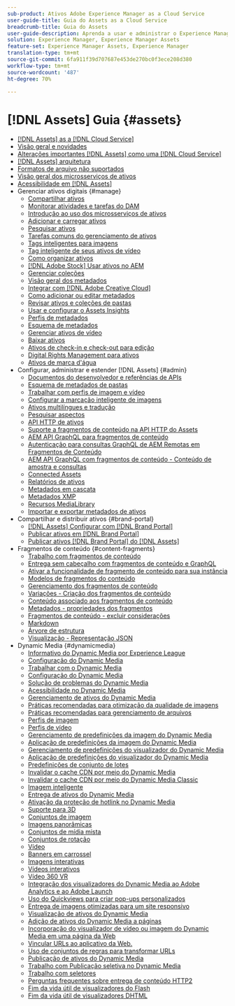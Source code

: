 ```yaml
---
sub-product: Ativos Adobe Experience Manager as a Cloud Service
user-guide-title: Guia do Assets as a Cloud Service
breadcrumb-title: Guia do Assets
user-guide-description: Aprenda a usar e administrar o Experience Manager Assets as a Cloud Service.
solution: Experience Manager, Experience Manager Assets
feature-set: Experience Manager Assets, Experience Manager
translation-type: tm+mt
source-git-commit: 6fa911f39d707687e453de270bc0f3ece208d380
workflow-type: tm+mt
source-wordcount: '487'
ht-degree: 70%

---
```



# [!DNL Assets] Guia  {#assets}

+ [[!DNL Assets] as a [!DNL Cloud Service]](/help/assets/home.md)
+ [Visão geral e novidades](overview.md)
+ [Alterações importantes  [!DNL Assets] como uma [!DNL Cloud Service]](assets-cloud-changes.md)
+ [[!DNL Assets] arquitetura](architecture.md)
+ [Formatos de arquivo não suportados](file-format-support.md)
+ [Visão geral dos microsserviços de ativos](asset-microservices-overview.md)
+ [Acessibilidade em [!DNL Assets]](accessibility.md)
+ Gerenciar ativos digitais {#manage}
   + [Compartilhar ativos](share-assets.md)
   + [Monitorar atividades e tarefas do DAM](assets-activity-history.md)
   + [Introdução ao uso dos microsserviços de ativos](asset-microservices-configure-and-use.md)
   + [Adicionar e carregar ativos](add-assets.md)
   + [Pesquisar ativos](search-assets.md)
   + [Tarefas comuns do gerenciamento de ativos](manage-digital-assets.md)
   + [Tags inteligentes para imagens](smart-tags.md)
   + [Tag inteligente de seus ativos de vídeo](smart-tags-video-assets.md)
   + [Como organizar ativos](organize-assets.md)
   + [ [!DNL Adobe Stock] Usar ativos no AEM](aem-assets-adobe-stock.md)
   + [Gerenciar coleções](manage-collections.md)
   + [Visão geral dos metadados](manage-metadata.md)
   + [Integrar com [!DNL Adobe Creative Cloud]](aem-cc-integration-best-practices.md)
   + [Como adicionar ou editar metadados](meta-edit.md)
   + [Revisar ativos e coleções de pastas](bulk-approval.md)
   + [Usar e configurar o Assets Insights](assets-insights.md)
   + [Perfis de metadados](metadata-profiles.md)
   + [Esquema de metadados](metadata-schemas.md)
   + [Gerenciar ativos de vídeo](manage-video-assets.md)
   + [Baixar ativos](download-assets-from-aem.md)
   + [Ativos de check-in e check-out para edição](check-out-and-submit-assets.md)
   + [Digital Rights Management para ativos](drm.md)
   + [Ativos de marca d&#39;água](watermark-assets.md)
+ Configurar, administrar e estender [!DNL Assets] {#admin}
   + [Documentos do desenvolvedor e referências de APIs](developer-reference-material-apis.md)
   + [Esquema de metadados de pastas](folder-metadata-schema.md)
   + [Trabalhar com perfis de imagem e vídeo](/help/assets/dynamic-media/about-image-video-profiles.md)
   + [Configurar a marcação inteligente de imagens](smart-tags-configuration.md)
   + [Ativos multilíngues e tradução](translate-assets.md)
   + [Pesquisar aspectos](search-facets.md)
   + [API HTTP de ativos](mac-api-assets.md)
   + [Suporte a fragmentos de conteúdo na API HTTP do Assets](content-fragments/assets-api-content-fragments.md)
   + [AEM API GraphQL para fragmentos de conteúdo](content-fragments/graphql-api-content-fragments.md)
   + [Autenticação para consultas GraphQL de AEM Remotas em Fragmentos de Conteúdo](content-fragments/graphql-authentication-content-fragments.md)
   + [AEM API GraphQL com fragmentos de conteúdo - Conteúdo de amostra e consultas](/help/assets/content-fragments/content-fragments-graphql-samples.md)
   + [Connected Assets](use-assets-across-connected-assets-instances.md)
   + [Relatórios de ativos](asset-reports.md)
   + [Metadados em cascata](cascading-metadata.md)
   + [Metadados XMP](xmp-metadata.md)
   + [Recursos MediaLibrary](medialibrary.md)
   + [Importar e exportar metadados de ativos](metadata-import-export.md)
+ Compartilhar e distribuir ativos {#brand-portal}
   + [ [!DNL Assets] Configurar com [!DNL Brand Portal]](configure-aem-assets-with-brand-portal.md)
   + [Publicar ativos em [!DNL Brand Portal]](publish-to-brand-portal.md)
   + [Publicar ativos  [!DNL Brand Portal] do [!DNL Assets]](https://experienceleague.adobe.com/docs/experience-manager-brand-portal/using/asset-sourcing-in-brand-portal/brand-portal-asset-sourcing.html?lang=en)
+ Fragmentos de conteúdo {#content-fragments}
   + [Trabalho com fragmentos de conteúdo](content-fragments/content-fragments.md)
   + [Entrega sem cabeçalho com fragmentos de conteúdo e GraphQL](content-fragments/content-fragments-graphql.md)
   + [Ativar a funcionalidade de fragmento de conteúdo para sua instância](content-fragments/content-fragments-configuration-browser.md)
   + [Modelos de fragmentos do conteúdo](content-fragments/content-fragments-models.md)
   + [Gerenciamento dos fragmentos de conteúdo](content-fragments/content-fragments-managing.md)
   + [Variações - Criação dos fragmentos de conteúdo](content-fragments/content-fragments-variations.md)
   + [Conteúdo associado aos fragmentos de conteúdo](content-fragments/content-fragments-assoc-content.md)
   + [Metadados - propriedades dos fragmentos](content-fragments/content-fragments-metadata.md)
   + [Fragmentos de conteúdo - excluir considerações](content-fragments/content-fragments-delete.md)
   + [Markdown](content-fragments/content-fragments-markdown.md)
   + [Árvore de estrutura](/help/assets/content-fragments/content-fragments-structure-tree.md)
   + [Visualização - Representação JSON](/help/assets/content-fragments/content-fragments-json-preview.md)
+ Dynamic Media {#dynamicmedia}
   + [Informativo do Dynamic Media por Experience League](dynamic-media/dynamic-media-newsletter.md)
   + [Configuração do Dynamic Media](dynamic-media/administering-dynamic-media.md)
   + [Trabalhar com o Dynamic Media](dynamic-media/dynamic-media.md)
   + [Configuração do Dynamic Media](dynamic-media/config-dm.md)
   + [Solução de problemas do Dynamic Media](dynamic-media/troubleshoot-dm.md)
   + [Acessibilidade no Dynamic Media](dynamic-media/accessibility-dm.md)
   + [Gerenciamento de ativos do Dynamic Media](dynamic-media/managing-assets.md)
   + [Práticas recomendadas para otimização da qualidade de imagens](dynamic-media/best-practices-for-optimizing-the-quality-of-your-images.md)
   + [Práticas recomendadas para gerenciamento de arquivos](dynamic-media/best-practices-for-file-management.md)
   + [Perfis de imagem](dynamic-media/image-profiles.md)
   + [Perfis de vídeo](dynamic-media/video-profiles.md)
   + [Gerenciamento de predefinições da imagem do Dynamic Media](dynamic-media/managing-image-presets.md)
   + [Aplicação de predefinições da imagem do Dynamic Media](dynamic-media/image-presets.md)
   + [Gerenciamento de predefinições do visualizador do Dynamic Media](dynamic-media/managing-viewer-presets.md)
   + [Aplicação de predefinições do visualizador do Dynamic Media](dynamic-media/viewer-presets.md)
   + [Predefinições de conjunto de lotes](dynamic-media/batch-set-presets-dm.md)
   + [Invalidar o cache CDN por meio do Dynamic Media](dynamic-media/invalidate-cdn-cache-dynamic-media.md)
   + [Invalidar o cache CDN por meio do Dynamic Media Classic](dynamic-media/invalidate-cdn-cache-dm-classic.md)
   + [Imagem inteligente](dynamic-media/imaging-faq.md)
   + [Entrega de ativos do Dynamic Media](dynamic-media/delivering-dynamic-media-assets.md)
   + [Ativação da proteção de hotlink no Dynamic Media](dynamic-media/hotlink-protection.md)
   + [Suporte para 3D](dynamic-media/assets-3d.md)
   + [Conjuntos de imagem](dynamic-media/image-sets.md)
   + [Imagens panorâmicas](dynamic-media/panoramic-images.md)
   + [Conjuntos de mídia mista](dynamic-media/mixed-media-sets.md)
   + [Conjuntos de rotação](dynamic-media/spin-sets.md)
   + [Vídeo](dynamic-media/video.md)
   + [Banners em carrossel](dynamic-media/carousel-banners.md)
   + [Imagens interativas](dynamic-media/interactive-images.md)
   + [Vídeos interativos](dynamic-media/interactive-videos.md)
   + [Vídeo 360 VR](dynamic-media/360-video.md)
   + [Integração dos visualizadores do Dynamic Media ao Adobe Analytics e ao Adobe Launch](dynamic-media/launch.md)
   + [Uso do Quickviews para criar pop-ups personalizados](dynamic-media/custom-pop-ups.md)
   + [Entrega de imagens otimizadas para um site responsivo](dynamic-media/responsive-site.md)
   + [Visualização de ativos do Dynamic Media](dynamic-media/previewing-assets.md)
   + [Adição de ativos do Dynamic Media a páginas](dynamic-media/adding-dynamic-media-assets-to-pages.md)
   + [Incorporação do visualizador de vídeo ou imagem do Dynamic Media em uma página da Web](dynamic-media/embed-code.md)
   + [Vincular URLs ao aplicativo da Web.](dynamic-media/linking-urls-to-yourwebapplication.md)
   + [Uso de conjuntos de regras para transformar URLs](dynamic-media/using-rulesets-to-transform-urls.md)
   + [Publicação de ativos do Dynamic Media](dynamic-media/publishing-dynamicmedia-assets.md)
   + [Trabalho com Publicação seletiva no Dynamic Media](dynamic-media/selective-publishing.md)
   + [Trabalho com seletores](dynamic-media/working-with-selectors.md)
   + [Perguntas frequentes sobre entrega de conteúdo HTTP2](dynamic-media/http2faq.md)
   + [Fim da vida útil de visualizadores do Flash](dynamic-media/flash-viewers-eol.md)
   + [Fim da vida útil de visualizadores DHTML](dynamic-media/dhtml-viewer-endoflifefaqs.md)
